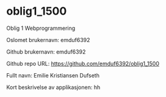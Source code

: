 # oblig1_1500
Oblig 1 Webprogrammering

Oslomet brukernavn: emduf6392

Github brukernavn: emduf6392

Github repo URL: https://github.com/emduf6392/oblig1_1500

Fullt navn: Emilie Kristiansen Dufseth

Kort beskrivelse av applikasjonen: 
hh
